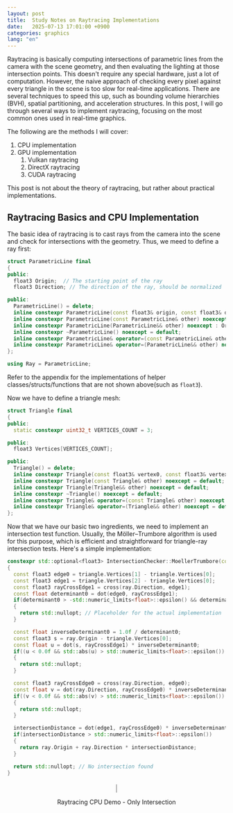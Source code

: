 ```yaml
---
layout: post
title:  Study Notes on Raytracing Implementations
date:   2025-07-13 17:01:00 +0900
categories: graphics
lang: "en"
---
```


Raytracing is basically computing intersections of parametric lines from the camera with the scene geometry, and then evaluating the lighting at those intersection points. This doesn't require any special hardware, just a lot of computation. However, the naive approach of checking every pixel against every triangle in the scene is too slow for real-time applications. There are several techniques to speed this up, such as bounding volume hierarchies (BVH), spatial partitioning, and acceleration structures. In this post, I will go through several ways to implement raytracing, focusing on the most common ones used in real-time graphics.

The following are the methods I will cover:

1. CPU implementation
2. GPU implementation
   1. Vulkan raytracing
   2. DirectX raytracing
   3. CUDA raytracing

This post is not about the theory of raytracing, but rather about practical implementations.

## Raytracing Basics and CPU Implementation

The basic idea of raytracing is to cast rays from the camera into the scene and check for intersections with the geometry. Thus, we meed to define a ray first:

```cpp
struct ParametricLine final
{
public:
  float3 Origin;  // The starting point of the ray
  float3 Direction; // The direction of the ray, should be normalized

public:
  ParametricLine() = delete;
  inline constexpr ParametricLine(const float3& origin, const float3& direction) noexcept : Origin(origin), Direction(direction.normalize()) {}
  inline constexpr ParametricLine(const ParametricLine& other) noexcept : Origin(other.Origin), Direction(other.Direction) {}
  inline constexpr ParametricLine(ParametricLine&& other) noexcept : Origin(std::move(other.Origin)), Direction(std::move(other.Direction)) {}
  inline constexpr ~ParametricLine() noexcept = default;
  inline constexpr ParametricLine& operator=(const ParametricLine& other) noexcept { if (this != &other) { Origin = other.Origin; Direction = other.Direction; } return *this; }
  inline constexpr ParametricLine& operator=(ParametricLine&& other) noexcept { if (this != &other) { Origin = std::move(other.Origin); Direction = std::move(other.Direction); } return *this; }
};

using Ray = ParametricLine;
```

Refer to the appendix for the implementations of helper classes/structs/functions that are not shown above(such as `float3`).

Now we have to define a triangle mesh:

```cpp
struct Triangle final
{
public:
  static constexpr uint32_t VERTICES_COUNT = 3;

public:
  float3 Vertices[VERTICES_COUNT];

public:
  Triangle() = delete;
  inline constexpr Triangle(const float3& vertex0, const float3& vertex1, const float3& vertex2) noexcept: Vertices{vertex0, vertex1, vertex2} {}
  inline constexpr Triangle(const Triangle& other) noexcept = default;
  inline constexpr Triangle(Triangle&& other) noexcept = default;
  inline constexpr ~Triangle() noexcept = default;
  inline constexpr Triangle& operator=(const Triangle& other) noexcept = default;
  inline constexpr Triangle& operator=(Triangle&& other) noexcept = default;
};
```

Now that we have our basic two ingredients, we need to implement an intersection test function. Usually, the Möller–Trumbore algorithm is used for this purpose, which is efficient and straightforward for triangle-ray intersection tests. Here's a simple implementation:

```cpp
constexpr std::optional<float3> IntersectionChecker::MoellerTrumbore(const ParametricLine& ray, const Triangle& triangle, float& intersectionDistance)
{
  const float3 edge0 = triangle.Vertices[1] - triangle.Vertices[0];
  const float3 edge1 = triangle.Vertices[2] - triangle.Vertices[0];
  const float3 rayCrossEdge1 = cross(ray.Direction, edge1);
  const float determinant0 = dot(edge0, rayCrossEdge1);
  if(determinant0 > -std::numeric_limits<float>::epsilon() && determinant0 < std::numeric_limits<float>::epsilon())
  {
    return std::nullopt; // Placeholder for the actual implementation
  }

  const float inverseDeterminant0 = 1.0f / determinant0;
  const float3 s = ray.Origin - triangle.Vertices[0];
  const float u = dot(s, rayCrossEdge1) * inverseDeterminant0;
  if((u < 0.0f && std::abs(u) > std::numeric_limits<float>::epsilon()) || (u > 1.0f && std::abs(u - 1.0f) > std::numeric_limits<float>::epsilon()))
  {
    return std::nullopt;
  }

  const float3 rayCrossEdge0 = cross(ray.Direction, edge0);
  const float v = dot(ray.Direction, rayCrossEdge0) * inverseDeterminant0;
  if((v < 0.0f && std::abs(v) > std::numeric_limits<float>::epsilon()) || (u + v > 1.0f && std::abs(u + v - 1.0f) > std::numeric_limits<float>::epsilon()))
  {
    return std::nullopt;
  }

  intersectionDistance = dot(edge1, rayCrossEdge0) * inverseDeterminant0;
  if(intersectionDistance > std::numeric_limits<float>::epsilon())
  {
    return ray.Origin + ray.Direction * intersectionDistance;
  }

  return std::nullopt; // No intersection found
}
```

<div id="raytracing-cpu-demo-only-intersection" style="text-align: center; margin: 20px 0;">
  <canvas id="wasm-canvas-only-intersection" width="1280" height="720" style="border:1px solid #aaa;"></canvas>
  <p>Raytracing CPU Demo - Only Intersection</p>
</div>
<script src="{{ '/assets/codes/raytracing/main.js' | relative_url }}"></script>
<script>
createRaytracerModule({
  locateFile: (p) => p.endsWith('.wasm')
    ? '{{ "/assets/codes/raytracing/main.wasm" | relative_url }}'
    : p
}).then(Module => {
  const canvas = document.getElementById("wasm-canvas-only-intersection");
  const ctx = canvas.getContext("2d");
  const width = 1280, height = 720, channels = 4;
  const imageData = ctx.createImageData(width, height);
  const container = document.getElementById("raytracing-cpu-demo-only-intersection");
  const label = container.querySelector("p");

  // Set up info element once
  const info = document.createElement("p");
  info.style.fontSize = "0.9em";
  info.style.color = "#666";
  info.style.margin = "4px 0 0 0";
  label.insertAdjacentElement("afterend", info);

  // ✅ Set resolution first so the buffer is correctly allocated
  Module._initialize(width, height);

  // ✅ Now get the buffer pointer AFTER resolution is set
  const bufPtr = Module._get_display_buffer();
  const render = Module.cwrap("render_frame", null, ["number", "number"]);

  if (!bufPtr || !Module.HEAPU8) {
        if (!bufPtr) {
      console.error("bufPtr is zero – buffer not allocated");
    }
    if (!Module.HEAPU8) {
      console.error("Module.HEAPU8 is undefined – wasm file may have failed to load");
    }
    console.error("Failed to allocate buffer; WebAssembly module might not be loaded correctly");
    const container = document.getElementById("raytracing-cpu-demo");
    if (container) {
      const msg = document.createElement("p");
      msg.textContent = "Unable to start renderer. The wasm file may have failed to load.";
      container.appendChild(msg);
    }
    return;
  }

  const bufferView = new Uint8Array(Module.HEAPU8.buffer, bufPtr, width * height * channels);
  let frame = 0;
  let shouldRender = false;

  async function loop() {
    if (!shouldRender) {
      requestAnimationFrame(loop);
      return;
    }

    const t0 = performance.now();
    await new Promise(resolve => setTimeout(resolve, 0));

    render(frame++, 0); // Only intersection mode
    imageData.data.set(bufferView);
    ctx.putImageData(imageData, 0, 0);

    const t1 = performance.now();
    info.textContent = `Frame ${frame} rendered in ${(t1 - t0).toFixed(2)} ms`;

    requestAnimationFrame(loop);
  }

  // 👁️ IntersectionObserver: pause/resume based on visibility
  const observer = new IntersectionObserver(entries => {
    for (const entry of entries) {
      shouldRender = entry.isIntersecting;
    }
  }, {
    root: null,          // viewport
    threshold: 0.1       // at least 10% visible
  });
}).catch(err => {
  console.error("Failed to initialize WebAssembly module", err);
});
</script>